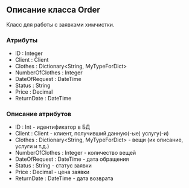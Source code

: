 ## Описание класса Order 
Класс для работы с заявками химчистки.

### Атрибуты 
+ ID : Integer
+ Client : Client
+ Clothes : Dictionary<String, MyTypeForDict>
+ NumberOfClothes : Integer
+ DateOfRequest : DateTime
+ Status : String
+ Price : Decimal
+ ReturnDate : DateTime

### Описание атрибутов
+ ID : Int - идентификатор в БД
+ Client : Client - клиент, получивший данную(-ые) услугу(-и)
+ Clothes : Dictionary<String, MyTypeForDict> - вещи (их описание, услуги и т.д.)
+ NumberOfClothes : Integer - количество вещей
+ DateOfRequest : DateTime - дата обращения
+ Status : String - статус заявки
+ Price : Decimal - цена заявки
+ ReturnDate : DateTime - дата возврата
